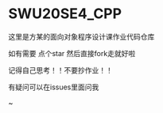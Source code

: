 # SWU20SE4_CPP

这里是方某的面向对象程序设计课作业代码仓库

如有需要 点个star 然后直接fork走就好啦

记得自己思考！！不要抄作业！！

有疑问可以在issues里面问我

~
